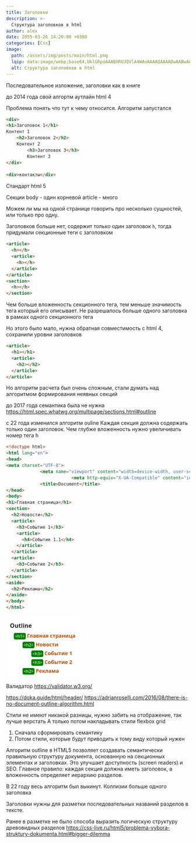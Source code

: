 ```yaml
---
title: Заголовки
description: >-
  Структура заголовков в html
author: alex
date: 2055-03-26 14:20:00 +0300
categories: [Css]
image:
  path: /assets/img/posts/main/html.png
  lqip: data:image/webp;base64,UklGRpoAAABXRUJQVlA4WAoAAAAQAAAADwAABwAAQUxQSDIAAAARL0AmbZurmr57yyIiqE8oiG0bejIYEQTgqiDA9vqnsUSI6H+oAERp2HZ65qP/VIAWAFZQOCBCAAAA8AEAnQEqEAAIAAVAfCWkAALp8sF8rgRgAP7o9FDvMCkMde9PK7euH5M1m6VWoDXf2FkP3BqV0ZYbO6NA/VFIAAAA
  alt: Структура заголовков в html
---
```



Последовательное изложение, заголовки как в книге

до 2014 года свой алгортм аутлайн html 4

Проблема понять что тут к чему относится. Алгоритм запустался

````html
<div>
<h1>Заголовок 1</h1>
Контент 1
    <h2>Заголовок 2</h2>
    Контент 2
        <h3>Заголовок 3</h3>
        Контент 3
</div>

<div>контакты</div>
````

Стандарт html 5

Секции
body - один корневой
article - много

Можем ли мы на одной странице говорить про несколько сущностей, или только про одну.

Заголовков больше нет, содержит только один заголовок `h`, тогда придумали секционные теги с заголовком

````html
<article>
  <h></h>
  <article>
    <h></h>
  </article>
</article>
<section>
  <h></h>
</section>
````

Чем больше вложенность секционного тега, тем меньше значимость тега который его описывает.
Не разрешалось больше одного заголовка в рамках одного секционного тега


Но этого было мало, нужна обратная совместимость с html 4, сохранили уровни заголовков

````html
<article>
  <h1></h1>
  <article>
    <h2></h2>
  </article>
</article>
````

Но алгоритм расчета был очень сложным, стали думать над алгоритмом формирования неявных секций

до 2017 года семантика была не нужна
https://html.spec.whatwg.org/multipage/sections.html#outline

с 22 года изменился алгоритм ouline
Каждая секция должна содержать только один заголовок. Чем глубже вложенность нужно увеличивать номер тега h

````html
<!doctype html>
<html lang="en">
<head>
<meta charset="UTF-8">
             <meta name="viewport" content="width=device-width, user-scalable=no, initial-scale=1.0, maximum-scale=1.0, minimum-scale=1.0">
                         <meta http-equiv="X-UA-Compatible" content="ie=edge">
             <title>Document</title>
</head>
<body>
<h1>Главная страница</h1>
<section>
  <h2>Новости</h2>
  <article>
    <h3>Событие 1</h3>
    <article>
      <h4>Событие 1.1</h4>
    </article>
  </article>
  <article>
    <h3>Событие 2</h3>
  </article>
</section>
<aside>
  <h2>Реклама</h2>
</aside>
</body>
</html>

````
![outline.png](../../assets/img/posts/html/outline/outline.png)

Валидатор https://validator.w3.org/

https://doka.guide/html/header/
https://adrianroselli.com/2016/08/there-is-no-document-outline-algorithm.html

Стили не имеют никакой разницы, нужно забить на отображение, так лучше верстать
А только потом накладывать стили flexbox grid

1. Сначала сформировать семантику
2. Потом стили, которые будут приводить к тому виду который нужен

Алгоритм outline в HTML5 позволяет создавать семантически правильную структуру документа, основанную на секционных элементах и заголовках. Это улучшает доступность (screen readers) и SEO. Главное правило: каждая секция должна иметь заголовок, а вложенность определяет иерархию разделов.

В 22 году весь алгоритм был выкинут. Коллизии больше одного заголовка


Заголовки нужны для разметки последовательных названий разделов в тексте.

Ранее в разметке не было способа выразить логическую структуру древовидных разделов
https://css-live.ru/html5/problema-vybora-struktury-dokumenta.html#bigger-dilemma
